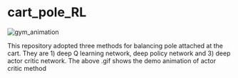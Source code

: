 # cart_pole_RL

![gym_animation](https://github.com/ryanyu512/cart_pole_deep_RL/actor_critic/gym_animation.gif)

This repository adopted three methods for balancing pole attached at the cart. They are 1) deep Q learning network, deep policy network and 3) deep actor critic network. The above .gif shows the demo animation of actor critic method


